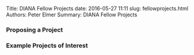 Title: DIANA Fellow Projects
date: 2016-05-27 11:11
slug: fellowprojects.html
Authors: Peter Elmer
Summary: DIANA Fellow Projects

### Proposing a Project 

### Example Projects of Interest



